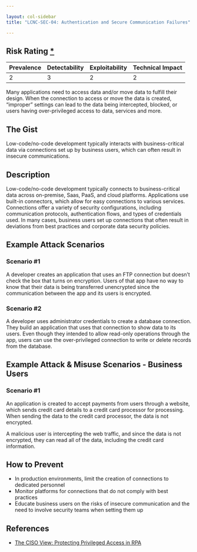 ```yaml
---

layout: col-sidebar
title: "LCNC-SEC-04: Authentication and Secure Communication Failures"

---
```


## Risk Rating [*](https://owasp.org/www-project-top-ten/2017/Note_About_Risks)

| Prevalence | Detectability | Exploitability | Technical Impact |
| --- | --- | --- | --- |
| 2 | 3 | 2 | 2 |

Many applications need to access data and/or move data to fulfill their design.  When the connection to access or move the data is created, “improper” settings can lead to the data being intercepted, blocked, or users having over-privileged access to data, services and more.

## The Gist

Low-code/no-code development typically interacts with business-critical data via connections set up by business users, which can often result in insecure communications.

## Description

Low-code/no-code development typically connects to business-critical data across on-premise, Saas, PaaS, and cloud platforms. 
Applications use built-in connectors, which allow for easy connections to various services. 
Connections offer a variety of security configurations, including communication protocols, authentication flows, and types of credentials used. 
In many cases, business users set up connections that often result in deviations from best practices and corporate data security policies.

## Example Attack Scenarios

### Scenario #1

A developer creates an application that uses an FTP connection but doesn’t check the box that turns on encryption. 
Users of that app have no way to know that their data is being transferred unencrypted since the communication between the app and its users is encrypted.

### Scenario #2

A developer uses administrator credentials to create a database connection. 
They build an application that uses that connection to show data to its users. Even though they intended to allow read-only operations through the app, users can use the over-privileged connection to write or delete records from the database.

## Example Attack & Misuse Scenarios - Business Users

### Scenario #1

An application is created to accept payments from users through a website, which sends credit card details to a credit card processor for processing. When sending the data to the credit card processor, the data is not encrypted.  

A malicious user is intercepting the web traffic, and since the data is not encrypted, they can read all of the data, including the credit card information.


## How to Prevent

- In production environments, limit the creation of connections to dedicated personnel
- Monitor platforms for connections that do not comply with best practices
- Educate business users on the risks of insecure communication and the need to involve security teams when setting them up

## References

- [The CISO View: Protecting Privileged Access in RPA](https://www.cyberark.com/resources/blog/ciso-view-insights-securely-scaling-rpa-initiatives)
